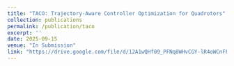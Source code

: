 ```yaml
---
title: "TACO: Trajectory-Aware Controller Optimization for Quadrotors"
collection: publications
permalink: /publication/taco
excerpt: ''
date: 2025-09-15
venue: "In Submission"
link: "https://drive.google.com/file/d/12A1wQHf09_PFNq8WHvCGY-lR4oWCnFFP/view"
---
```

